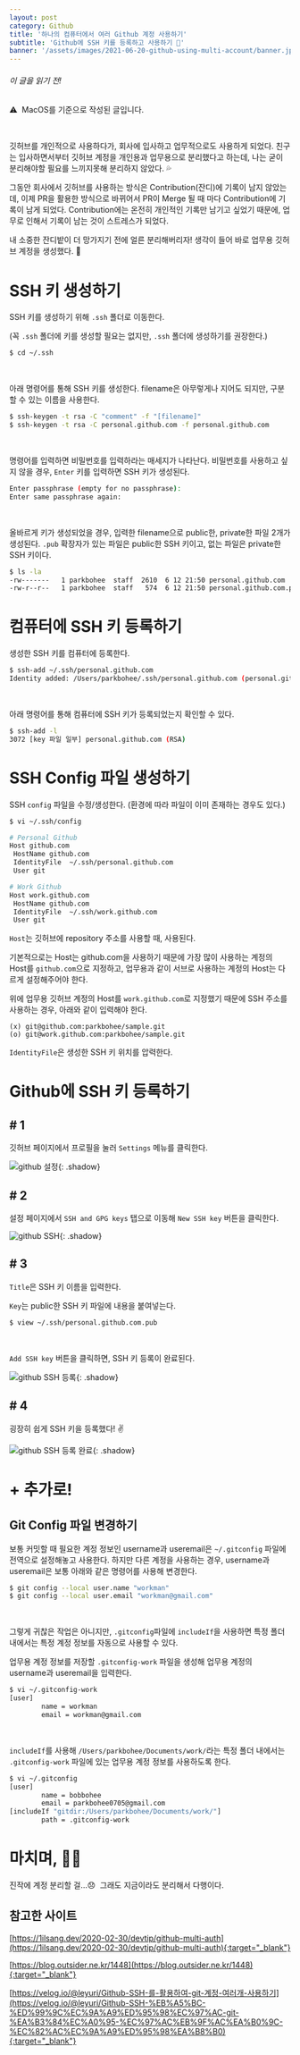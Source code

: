 ```yaml
---
layout: post
category: Github
title: '하나의 컴퓨터에서 여러 Github 계정 사용하기'
subtitle: 'Github에 SSH 키를 등록하고 사용하기 🔑'
banner: '/assets/images/2021-06-20-github-using-multi-account/banner.jpeg'
---
```


###### 이 글을 읽기 전!

⚠️&nbsp; MacOS를 기준으로 작성된 글입니다.

<br>

깃허브를 개인적으로 사용하다가, 회사에 입사하고 업무적으로도 사용하게 되었다.
친구는 입사하면서부터 깃허브 계정을 개인용과 업무용으로 분리했다고 하는데, 나는 굳이 분리해야할 필요를 느끼지못해 분리하지 않았다. 💦

그동안 회사에서 깃허브를 사용하는 방식은 Contribution(잔디)에 기록이 남지 않았는데, 이제 PR을 활용한 방식으로 바뀌어서 PR이 Merge 될 때 마다 Contribution에 기록이 남게 되었다.
Contribution에는 온전히 개인적인 기록만 남기고 싶었기 때문에, 업무로 인해서 기록이 남는 것이 스트레스가 되었다. 

내 소중한 잔디밭이 더 망가지기 전에 얼른 분리해버리자! 생각이 들어 바로 업무용 깃허브 계정을 생성했다. 🌱

# SSH 키 생성하기

SSH 키를 생성하기 위해 `.ssh` 폴더로 이동한다.

(꼭 `.ssh` 폴더에 키를 생성할 필요는 없지만, `.ssh` 폴더에 생성하기를 권장한다.)

```bash
$ cd ~/.ssh
```

<br>

아래 명령어를 통해 SSH 키를 생성한다. 
filename은 아무렇게나 지어도 되지만, 구분할 수 있는 이름을 사용한다.

```bash
$ ssh-keygen -t rsa -C "comment" -f "[filename]"
$ ssh-keygen -t rsa -C personal.github.com -f personal.github.com 
```

<br>

명령어를 입력하면 비밀번호를 입력하라는 매세지가 나타난다. 
비밀번호를 사용하고 싶지 않을 경우, `Enter` 키를 입력하면 SSH 키가 생성된다.

```bash
Enter passphrase (empty for no passphrase):
Enter same passphrase again:
```

<br>

올바르게 키가 생성되었을 경우, 입력한 filename으로 public한, private한 파일 2개가 생성된다. 
`.pub` 확장자가 있는 파일은 public한 SSH 키이고, 없는 파일은 private한 SSH 키이다.

```bash
$ ls -la
-rw-------   1 parkbohee  staff  2610  6 12 21:50 personal.github.com
-rw-r--r--   1 parkbohee  staff   574  6 12 21:50 personal.github.com.pub
```

# 컴퓨터에 SSH 키 등록하기

생성한 SSH 키를 컴퓨터에 등록한다. 

```bash
$ ssh-add ~/.ssh/personal.github.com
Identity added: /Users/parkbohee/.ssh/personal.github.com (personal.github.com)
```

<br>

아래 명령어를 통해 컴퓨터에 SSH 키가 등록되었는지 확인할 수 있다.

```bash
$ ssh-add -l
3072 [key 파일 일부] personal.github.com (RSA)
```

# SSH Config 파일 생성하기

SSH `config` 파일을 수정/생성한다. 
(환경에 따라 파일이 이미 존재하는 경우도 있다.)

```bash
$ vi ~/.ssh/config
```

```bash
# Personal Github
Host github.com
 HostName github.com
 IdentityFile  ~/.ssh/personal.github.com
 User git

# Work Github
Host work.github.com
 HostName github.com
 IdentityFile  ~/.ssh/work.github.com
 User git
```

`Host`는 깃허브에 repository 주소를 사용할 때, 사용된다.

기본적으로는 Host는 github.com을 사용하기 때문에 가장 많이 사용하는 계정의 Host를 `github.com`으로 지정하고, 업무용과 같이 서브로 사용하는 계정의 Host는 다르게 설정해주어야 한다.

위에 업무용 깃허브 계정의 Host를 `work.github.com`로 지정했기 때문에 SSH 주소를 사용하는 경우, 아래와 같이 입력해야 한다.

```
(x) git@github.com:parkbohee/sample.git
(o) git@work.github.com:parkbohee/sample.git
```

`IdentityFile`은 생성한 SSH 키 위치를 압력한다.

# Github에 SSH 키 등록하기

## # 1

깃허브 페이지에서 프로필을 눌러 `Settings` 메뉴를 클릭한다.

![github 설정](/assets/images/2021-06-20-github-using-multi-account/01.%20github%20설정.png){: .shadow}

## # 2

설정 페이지에서 `SSH and GPG keys` 탭으로 이동해 `New SSH key` 버튼을 클릭한다.

![github SSH](/assets/images/2021-06-20-github-using-multi-account/02.%20github%20SSH.png){: .shadow}

## # 3

`Title`은 SSH 키 이름을 입력한다. 

`Key`는 public한 SSH 키 파일에 내용을 붙여넣는다. 

```bash
$ view ~/.ssh/personal.github.com.pub
```

<br>

`Add SSH key` 버튼을 클릭하면, SSH 키 등록이 완료된다.

![github SSH 등록](/assets/images/2021-06-20-github-using-multi-account/03.%20github%20SSH%20등록.png){: .shadow}

## # 4

굉장히 쉽게 SSH 키을 등록했다! ✌️

![github SSH 등록 완료](/assets/images/2021-06-20-github-using-multi-account/04.%20github%20SSH%20등록%20완료.png){: .shadow}


# + 추가로!

## Git Config 파일 변경하기

보통 커밋할 때 필요한 계정 정보인 username과 useremail은 `~/.gitconfig` 파일에 전역으로 설정해놓고 사용한다.
하지만 다른 계정을 사용하는 경우, username과 useremail은 보통 아래와 같은 명령어를 사용해 변경한다.

```bash
$ git config --local user.name "workman"
$ git config --local user.email "workman@gmail.com"
```

<br>

그렇게 귀찮은 작업은 아니지만, `.gitconfig`파일에 `includeIf`을 사용하면 특정 폴더 내에서는 특정 계정 정보를 자동으로 사용할 수 있다.

업무용 계정 정보를 저장할 `.gitconfig-work` 파일을 생성해 업무용 계정의 username과 useremail을 입력한다.

```bash
$ vi ~/.gitconfig-work
[user]
        name = workman  
        email = workman@gmail.com
```

<br>

`includeIf`를 사용해 `/Users/parkbohee/Documents/work/`라는 특정 폴더 내에서는 `.gitconfig-work` 파일에 있는 업무용 계정 정보를 사용하도록 한다.

```bash
$ vi ~/.gitconfig
[user]
        name = bobbohee
        email = parkbohee0705@gmail.com
[includeIf "gitdir:/Users/parkbohee/Documents/work/"]
        path = .gitconfig-work
```

# 마치며, 🙇🏻

진작에 계정 분리할 걸...😞&nbsp; 그래도 지금이라도 분리해서 다행이다.

## 참고한 사이트

[https://1ilsang.dev/2020-02-30/devtip/github-multi-auth](https://1ilsang.dev/2020-02-30/devtip/github-multi-auth){:target="_blank"}

[https://blog.outsider.ne.kr/1448](https://blog.outsider.ne.kr/1448){:target="_blank"}

[https://velog.io/@leyuri/Github-SSH-를-활용하여-git-계정-여러개-사용하기](https://velog.io/@leyuri/Github-SSH-%EB%A5%BC-%ED%99%9C%EC%9A%A9%ED%95%98%EC%97%AC-git-%EA%B3%84%EC%A0%95-%EC%97%AC%EB%9F%AC%EA%B0%9C-%EC%82%AC%EC%9A%A9%ED%95%98%EA%B8%B0){:target="_blank"}

